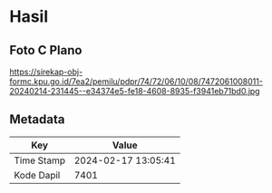 # Hasil

## Foto C Plano

https://sirekap-obj-formc.kpu.go.id/7ea2/pemilu/pdpr/74/72/06/10/08/7472061008011-20240214-231445--e34374e5-fe18-4608-8935-f3941eb71bd0.jpg


## Metadata

| Key        | Value               |
| ---------- | ------------------- |
| Time Stamp | 2024-02-17 13:05:41 |
| Kode Dapil | 7401                |



